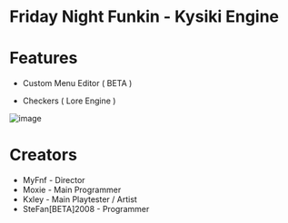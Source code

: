 # Friday Night Funkin - Kysiki Engine



# Features

* Custom Menu Editor ( BETA )

* Checkers ( Lore Engine )

![image](https://user-images.githubusercontent.com/113801267/229935657-3090cc30-06f2-42c1-a3f0-1a6e148c6f00.png)


# Creators

* MyFnf - Director
* Moxie - Main Programmer
* Kxley - Main Playtester / Artist
* SteFan[BETA]2008 - Programmer
